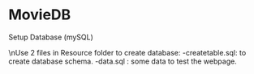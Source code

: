 MovieDB
=======
Setup Database (mySQL)

\nUse 2 files in Resource folder to create database:
  -createtable.sql: to create database schema.
  -data.sql : some data to test the webpage.
